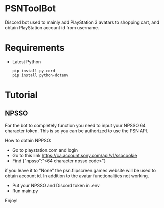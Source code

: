 # PSNToolBot
Discord bot used to mainly add PlayStation 3 avatars to shopping cart, and obtain PlayStation account id from username.

# Requirements
- Latest Python
  ```
  pip install py-cord
  pip install python-dotenv
  ```

# Tutorial

## NPSSO
For the bot to completely function you need to input your NPSSO 64 character token. This is so you can be authorized to use the PSN API.

How to obtain NPPSO:
- Go to playstation.com and login
- Go to this link https://ca.account.sony.com/api/v1/ssocookie
- Find {"npsso":"<64 character npsso code>"}
  
if you leave it to "None" the psn.flipscreen.games website will be used to obtain account id. In addition to the avatar functionalities not working.

- Put your NPSSO and Discord token in .env
- Run main.py

Enjoy!

